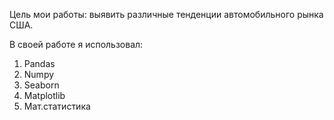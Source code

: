 Цель мои работы: выявить различные тенденции автомобильного рынка США.

В своей работе я использовал:
1. Pandas
2. Numpy
3. Seaborn
4. Matplotlib
5. Мат.статистика
